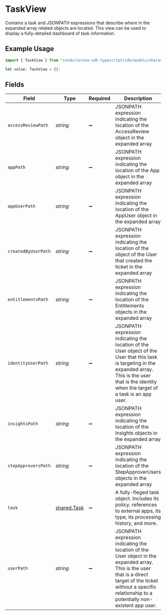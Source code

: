 # TaskView

Contains a task and JSONPATH expressions that describe where in the expanded array related objects are located. This view can be used to display a fully-detailed dashboard of task information.

## Example Usage

```typescript
import { TaskView } from "conductorone-sdk-typescript/sdk/models/shared";

let value: TaskView = {};
```

## Fields

| Field                                                                                                                                                                                                                | Type                                                                                                                                                                                                                 | Required                                                                                                                                                                                                             | Description                                                                                                                                                                                                          |
| -------------------------------------------------------------------------------------------------------------------------------------------------------------------------------------------------------------------- | -------------------------------------------------------------------------------------------------------------------------------------------------------------------------------------------------------------------- | -------------------------------------------------------------------------------------------------------------------------------------------------------------------------------------------------------------------- | -------------------------------------------------------------------------------------------------------------------------------------------------------------------------------------------------------------------- |
| `accessReviewPath`                                                                                                                                                                                                   | *string*                                                                                                                                                                                                             | :heavy_minus_sign:                                                                                                                                                                                                   | JSONPATH expression indicating the location of the AccessReview object in the expanded array                                                                                                                         |
| `appPath`                                                                                                                                                                                                            | *string*                                                                                                                                                                                                             | :heavy_minus_sign:                                                                                                                                                                                                   | JSONPATH expression indicating the location of the App object in the expanded array                                                                                                                                  |
| `appUserPath`                                                                                                                                                                                                        | *string*                                                                                                                                                                                                             | :heavy_minus_sign:                                                                                                                                                                                                   | JSONPATH expression indicating the location of the AppUser object in the expanded array                                                                                                                              |
| `createdByUserPath`                                                                                                                                                                                                  | *string*                                                                                                                                                                                                             | :heavy_minus_sign:                                                                                                                                                                                                   | JSONPATH expression indicating the location of the object of the User that created the ticket in the expanded array                                                                                                  |
| `entitlementsPath`                                                                                                                                                                                                   | *string*                                                                                                                                                                                                             | :heavy_minus_sign:                                                                                                                                                                                                   | JSONPATH expression indicating the location of the Entitlements objects in the expanded array                                                                                                                        |
| `identityUserPath`                                                                                                                                                                                                   | *string*                                                                                                                                                                                                             | :heavy_minus_sign:                                                                                                                                                                                                   | JSONPATH expression indicating the location of the User object of the User that this task is targeting in the expanded array. This is the user that is the identity when the target of a task is an app user.        |
| `insightsPath`                                                                                                                                                                                                       | *string*                                                                                                                                                                                                             | :heavy_minus_sign:                                                                                                                                                                                                   | JSONPATH expression indicating the location of the Insights objects in the expanded array                                                                                                                            |
| `stepApproversPath`                                                                                                                                                                                                  | *string*                                                                                                                                                                                                             | :heavy_minus_sign:                                                                                                                                                                                                   | JSONPATH expression indicating the location of the StepApproverUsers objects in the expanded array                                                                                                                   |
| `task`                                                                                                                                                                                                               | [shared.Task](../../../sdk/models/shared/task.md)                                                                                                                                                                    | :heavy_minus_sign:                                                                                                                                                                                                   | A fully-fleged task object. Includes its policy, references to external apps, its type, its processing history, and more.                                                                                            |
| `userPath`                                                                                                                                                                                                           | *string*                                                                                                                                                                                                             | :heavy_minus_sign:                                                                                                                                                                                                   | JSONPATH expression indicating the location of the User object in the expanded array. This is the user that is a direct target of the ticket without a specific relationship to a potentially non-existent app user. |
